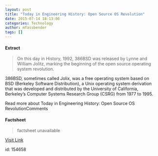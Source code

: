 ```yaml
---
layout: post
title: "Today in Engineering History: Open Source OS Revolution"
date: 2015-07-14 18:13:06
categories: Technology
author: mfassbender
tags: []
---
```



#### Extract
>On this day in History, 1992, 386BSD was released by Lynne and William Jolitz, marking the beginning of the open source operating system revolution.

386BSD, sometimes called Jolix, was a free operating system based on BSD (Berkeley Software Distribution), a Unix operating system derivation that was developed and distributed by the University of California, Berkeley’s Computer Systems Research Group (CSRG) from 1977 to 1995.

Read more about Today in Engineering History: Open Source OS RevolutionComments

#### Factsheet
>factsheet unavailable

[Visit Link](http://www.pddnet.com/blogs/2015/07/today-engineering-history-open-source-os-revolution)

id:  154658
